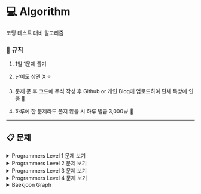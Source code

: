 # :computer: Algorithm

코딩 테스트 대비 알고리즘 

### :loudspeaker: 규칙

1. 1일 1문제 풀기

2. 난이도 상관 X :star:

3. 문제 푼 후 코드에 주석 작성 후 Github or 개인 Blog에 업로드하여 단체 톡방에 인증 :newspaper:

4. 하루에 한 문제라도 풀지 않을 시 하루 벌금 3,000￦ :money_with_wings:

---

## :clipboard: 문제

  <details>
  <summary>Programmers Level 1 문제 보기</summary>
  <div markdown="1">

  - [2016년 - 연습문제](https://github.com/firemancha/Algorithm/tree/main/Programmers-Level1/2016%EB%85%84)

  - [x만큼 간격이 있는 n개의 숫자 - 연습문제](https://github.com/firemancha/Algorithm/tree/main/Programmers-Level1/x%EB%A7%8C%ED%81%BC%20%EA%B0%84%EA%B2%A9%EC%9D%B4%20%EC%9E%88%EB%8A%94%20n%EA%B0%9C%EC%9D%98%20%EC%88%AB%EC%9E%90)

  - [가운데 글자 가져오기 - 연습문제](https://github.com/firemancha/Algorithm/tree/main/Programmers-Level1/%EA%B0%80%EC%9A%B4%EB%8D%B0%20%EA%B8%80%EC%9E%90%20%EA%B0%80%EC%A0%B8%EC%98%A4%EA%B8%B0)

  - [같은 숫자는 싫어 - 연습문제](https://github.com/firemancha/Algorithm/tree/main/Programmers-Level1/%EA%B0%99%EC%9D%80%20%EC%88%AB%EC%9E%90%EB%8A%94%20%EC%8B%AB%EC%96%B4)
  
  - [나누어 떨어지는 숫자 배열 - 연습문제](https://github.com/firemancha/Algorithm/tree/main/Programmers-Level1/%EB%82%98%EB%88%84%EC%96%B4%20%EB%96%A8%EC%96%B4%EC%A7%80%EB%8A%94%20%EC%88%AB%EC%9E%90%20%EB%B0%B0%EC%97%B4)

  - [두 정수 사이의 합 - 연습문제](https://github.com/firemancha/Algorithm/tree/main/Programmers-Level1/%EB%91%90%20%EC%A0%95%EC%88%98%20%EC%82%AC%EC%9D%B4%EC%9D%98%20%ED%95%A9)

  - [문자열 다루기 기본 - 연습문제](https://github.com/firemancha/Algorithm/tree/main/Programmers-Level1/%EB%AC%B8%EC%9E%90%EC%97%B4%20%EB%8B%A4%EB%A3%A8%EA%B8%B0%20%EA%B8%B0%EB%B3%B8)

  - [문자열 내 p와 y의 개수 - 연습문제](https://github.com/firemancha/Algorithm/tree/main/Programmers-Level1/%EB%AC%B8%EC%9E%90%EC%97%B4%20%EB%82%B4%20p%EC%99%80%20y%EC%9D%98%20%EA%B0%9C%EC%88%98)

  - [문자열 내 마음대로 정렬하기 - 연습문제](https://github.com/firemancha/Algorithm/tree/main/Programmers-Level1/%EB%AC%B8%EC%9E%90%EC%97%B4%20%EB%82%B4%20%EB%A7%88%EC%9D%8C%EB%8C%80%EB%A1%9C%20%EC%A0%95%EB%A0%AC%ED%95%98%EA%B8%B0)

  - [문자열 내림차순으로 배치하기 - 연습문제](https://github.com/firemancha/Algorithm/tree/main/Programmers-Level1/%EB%AC%B8%EC%9E%90%EC%97%B4%20%EB%82%B4%EB%A6%BC%EC%B0%A8%EC%88%9C%EC%9C%BC%EB%A1%9C%20%EB%B0%B0%EC%B9%98%ED%95%98%EA%B8%B0)
  
  - [문자열을 정수로 바꾸기 - 연습문제](https://github.com/firemancha/Algorithm/tree/main/Programmers-Level1/%EB%AC%B8%EC%9E%90%EC%97%B4%EC%9D%84%20%EC%A0%95%EC%88%98%EB%A1%9C%20%EB%B0%94%EA%BE%B8%EA%B8%B0)

  - [서울에서 김서방 찾기 - 연습문제](https://github.com/firemancha/Algorithm/tree/main/Programmers-Level1/%EC%84%9C%EC%9A%B8%EC%97%90%EC%84%9C%20%EA%B9%80%EC%84%9C%EB%B0%A9%20%EC%B0%BE%EA%B8%B0)

  - [소수 찾기 - 연습문제](https://github.com/firemancha/Algorithm/tree/main/Programmers-Level1/%EC%86%8C%EC%88%98%20%EC%B0%BE%EA%B8%B0)

  - [수박수박수박수박수박수 - 연습문제](https://github.com/firemancha/Algorithm/tree/main/Programmers-Level1/%EC%88%98%EB%B0%95%EC%88%98%EB%B0%95%EC%88%98%EB%B0%95%EC%88%98%EB%B0%95%EC%88%98%EB%B0%95%EC%88%98)

  - [시저 암호 - 연습문제](https://github.com/firemancha/Algorithm/tree/main/Programmers-Level1/%EC%8B%9C%EC%A0%80%20%EC%95%94%ED%98%B8)

  - [약수의 합 - 연습문제](https://github.com/firemancha/Algorithm/tree/main/Programmers-Level1/%EC%95%BD%EC%88%98%EC%9D%98%20%ED%95%A9)

  - [이상한 문자 만들기 - 연습문제](https://github.com/firemancha/Algorithm/tree/main/Programmers-Level1/%EC%9D%B4%EC%83%81%ED%95%9C%20%EB%AC%B8%EC%9E%90%20%EB%A7%8C%EB%93%A4%EA%B8%B0)

  - [자릿수 더하기 - 연습문제](https://github.com/firemancha/Algorithm/tree/main/Programmers-Level1/%EC%9E%90%EB%A6%BF%EC%88%98%20%EB%8D%94%ED%95%98%EA%B8%B0)

  - [자연수 뒤집어 배열로 만들기 - 연습문제](https://github.com/firemancha/Algorithm/tree/main/Programmers-Level1/%EC%9E%90%EC%97%B0%EC%88%98%20%EB%92%A4%EC%A7%91%EC%96%B4%20%EB%B0%B0%EC%97%B4%EB%A1%9C%20%EB%A7%8C%EB%93%A4%EA%B8%B0)

  - [정수 내림차순으로 배치하기 - 연습문제](https://github.com/firemancha/Algorithm/tree/main/Programmers-Level1/%EC%A0%95%EC%88%98%20%EB%82%B4%EB%A6%BC%EC%B0%A8%EC%88%9C%EC%9C%BC%EB%A1%9C%20%EB%B0%B0%EC%B9%98%ED%95%98%EA%B8%B0)

  - [정수 제곱근 판별 - 연습문제](https://github.com/firemancha/Algorithm/tree/main/Programmers-Level1/%EC%A0%95%EC%88%98%20%EC%A0%9C%EA%B3%B1%EA%B7%BC%20%ED%8C%90%EB%B3%84)

  - [제일 작은 수 제거하기 - 연습문제](https://github.com/firemancha/Algorithm/tree/main/Programmers-Level1/%EC%A0%9C%EC%9D%BC%20%EC%9E%91%EC%9D%80%20%EC%88%98%20%EC%A0%9C%EA%B1%B0%ED%95%98%EA%B8%B0)

  - [직사각형 별찍기 - 연습문제](https://github.com/firemancha/Algorithm/tree/main/Programmers-Level1/%EC%A7%81%EC%82%AC%EA%B0%81%ED%98%95%20%EB%B3%84%EC%B0%8D%EA%B8%B0)

  - [짝수와 홀수 - 연습문제](https://github.com/firemancha/Algorithm/tree/main/Programmers-Level1/%EC%A7%9D%EC%88%98%EC%99%80%20%ED%99%80%EC%88%98)

  - [최대공약수와 최소공배수 - 연습문제](https://github.com/firemancha/Algorithm/tree/main/Programmers-Level1/%EC%B5%9C%EB%8C%80%EA%B3%B5%EC%95%BD%EC%88%98%EC%99%80%20%EC%B5%9C%EC%86%8C%EA%B3%B5%EB%B0%B0%EC%88%98)

  - [콜라츠 추측 - 연습문제](https://github.com/firemancha/Algorithm/tree/main/Programmers-Level1/%EC%BD%9C%EB%9D%BC%EC%B8%A0%20%EC%B6%94%EC%B8%A1)

  - [평균 구하기 - 연습문제](https://github.com/firemancha/Algorithm/tree/main/Programmers-Level1/%ED%8F%89%EA%B7%A0%20%EA%B5%AC%ED%95%98%EA%B8%B0)

  - [하샤드 수 - 연습문제](https://github.com/firemancha/Algorithm/tree/main/Programmers-Level1/%ED%95%98%EC%83%A4%EB%93%9C%20%EC%88%98)

  - [핸드폰 번호 가리기 - 연습문제](https://github.com/firemancha/Algorithm/tree/main/Programmers-Level1/%ED%95%B8%EB%93%9C%ED%8F%B0%20%EB%B2%88%ED%98%B8%20%EA%B0%80%EB%A6%AC%EA%B8%B0)

  - [행렬의 덧셈 - 연습문제](https://github.com/firemancha/Algorithm/tree/main/Programmers-Level1/%ED%96%89%EB%A0%AC%EC%9D%98%20%EB%8D%A7%EC%85%88)

  - [K번째 수 - 정렬](https://github.com/firemancha/Algorithm/tree/main/Programmers-Level1/K%EB%B2%88%EC%A7%B8%EC%88%98)
  
  - [모의고사 - 완전탐색](https://github.com/firemancha/Algorithm/tree/main/Programmers-Level1/%EB%AA%A8%EC%9D%98%EA%B3%A0%EC%82%AC)

  - [체육복 - 탐욕법(Greedy)](https://github.com/firemancha/Algorithm/tree/main/Programmers-Level1/%EC%B2%B4%EC%9C%A1%EB%B3%B5)
  
  - [3진법 뒤집기 - 월간 코드 챌린지 시즌 1](https://github.com/firemancha/Algorithm/tree/main/Programmers-Level1/3%EC%A7%84%EB%B2%95%20%EB%92%A4%EC%A7%91%EA%B8%B0)

  - [내적 - 월간 코드 챌린지 시즌 1](https://github.com/firemancha/Algorithm/tree/main/Programmers-Level1/%EB%82%B4%EC%A0%81)
  
  - [두 개 뽑아서 더하기 - 월간 코드 챌린지 시즌 1](https://github.com/firemancha/Algorithm/tree/main/Programmers-Level1/%EB%91%90%20%EA%B0%9C%20%EB%BD%91%EC%95%84%EC%84%9C%20%EB%8D%94%ED%95%98%EA%B8%B0)
  
  - [약수의 개수와 덧셈 - 프로그래머스 월간 코드 챌린지 시즌 2](https://github.com/firemancha/Algorithm/tree/main/Programmers-Level1/%EC%95%BD%EC%88%98%EC%9D%98%20%EA%B0%9C%EC%88%98%EC%99%80%20%EB%8D%A7%EC%85%88)

  - [음양 더하기 - 프로그래머스 월간 코드 챌린지 시즌 2](https://github.com/firemancha/Algorithm/tree/main/Programmers-Level1/%EC%9D%8C%EC%96%91%20%EB%8D%94%ED%95%98%EA%B8%B0)
  
  - [소수만들기 - Summer/Winter Coding(~2018)](https://github.com/firemancha/Algorithm/tree/main/Programmers-Level1/%EC%86%8C%EC%88%98%20%EB%A7%8C%EB%93%A4%EA%B8%B0)

  - [예산 - Summer/Winter Coding(~2018)](https://github.com/firemancha/Algorithm/tree/main/Programmers-Level1/%EC%98%88%EC%82%B0)

  - [폰켓몬 - 찾아라 프로그래밍 마에스터](https://github.com/firemancha/Algorithm/tree/main/Programmers-Level1/%ED%8F%B0%EC%BC%93%EB%AA%AC)

  - [다트게임 - 2018 KAKAO BLIND RECRUITMENT](https://github.com/firemancha/Algorithm/tree/main/Programmers-Level1/%EB%8B%A4%ED%8A%B8%20%EA%B2%8C%EC%9E%84)

  - [비밀지도 - 2018 KAKAO BLIND RECRUITMENT](https://github.com/firemancha/Algorithm/tree/main/Programmers-Level1/%EB%B9%84%EB%B0%80%EC%A7%80%EB%8F%84)

  - [실패율 - 2019 KAKAO BLIND RECRUITMENT](https://github.com/firemancha/Algorithm/tree/main/Programmers-Level1/%EC%8B%A4%ED%8C%A8%EC%9C%A8)

  - [신규 아이디 추천 - 2021 KAKAO BLIND RECRUITMENT](https://github.com/firemancha/Algorithm/tree/main/Programmers-Level1/%EC%8B%A0%EA%B7%9C%20%EC%95%84%EC%9D%B4%EB%94%94%20%EC%B6%94%EC%B2%9C)

  - [크레인 인형뽑기 게임 - 2019 카카오 개발자 겨울 인턴십](https://github.com/firemancha/Algorithm/tree/main/Programmers-Level1/%ED%81%AC%EB%A0%88%EC%9D%B8%20%EC%9D%B8%ED%98%95%EB%BD%91%EA%B8%B0%20%EA%B2%8C%EC%9E%84)

  - [키패드 누르기 - 2020 카카오 인턴십](https://github.com/firemancha/Algorithm/tree/main/Programmers-Level1/%ED%82%A4%ED%8C%A8%EB%93%9C%20%EB%88%84%EB%A5%B4%EA%B8%B0)

  - [로또의 최고 순위와 최저 순위 - 2021 Dev-Matching: 웹 백엔드 개발자(상반기)](https://github.com/firemancha/Algorithm/tree/main/Programmers-Level1/%EB%A1%9C%EB%98%90%EC%9D%98%20%EC%B5%9C%EA%B3%A0%20%EC%88%9C%EC%9C%84%EC%99%80%20%EC%B5%9C%EC%A0%80%20%EC%88%9C%EC%9C%84)
  
  </div>
  </details>

  <details>
  <summary>Programmers Level 2 문제 보기</summary>
  <div markdown="1">

  - [다음 큰 숫자 - 연습문제](https://github.com/firemancha/Algorithm/tree/main/Programmers-Level2/%EB%8B%A4%EC%9D%8C%20%ED%81%B0%20%EC%88%AB%EC%9E%90)

  - [올바른 괄호 - 연습문제](https://github.com/firemancha/Algorithm/tree/main/Programmers-Level2/%EC%98%AC%EB%B0%94%EB%A5%B8%20%EA%B4%84%ED%98%B8)

  - [최댓값과 최솟값 - 연습문제](https://github.com/firemancha/Algorithm/tree/main/Programmers-Level2/%EC%B5%9C%EB%8C%93%EA%B0%92%EA%B3%BC%20%EC%B5%9C%EC%86%9F%EA%B0%92)

  - [최솟값 만들기 - 연습문제](https://github.com/firemancha/Algorithm/tree/main/Programmers-Level2/%EC%B5%9C%EC%86%9F%EA%B0%92%20%EB%A7%8C%EB%93%A4%EA%B8%B0)

  - [피보나치 수 - 연습문제](https://github.com/firemancha/Algorithm/tree/main/Programmers-Level2/%ED%94%BC%EB%B3%B4%EB%82%98%EC%B9%98%20%EC%88%98)

  - [행렬의 곱셈 - 연습문제](https://github.com/firemancha/Algorithm/tree/main/Programmers-Level2/%ED%96%89%EB%A0%AC%EC%9D%98%20%EA%B3%B1%EC%85%88)

  - [기능개발 - 스택/큐](https://github.com/firemancha/Algorithm/tree/main/Programmers-Level2/%EA%B8%B0%EB%8A%A5%EA%B0%9C%EB%B0%9C)

  - [주식가격 - 스택/큐](https://github.com/firemancha/Algorithm/tree/main/Programmers-Level2/%EC%A3%BC%EC%8B%9D%EA%B0%80%EA%B2%A9)

  - [프린터 - 스택/큐](https://github.com/firemancha/Algorithm/tree/main/Programmers-Level2/%ED%94%84%EB%A6%B0%ED%84%B0)

  - [더 맵게 - 힙(Heap)](https://github.com/firemancha/Algorithm/tree/main/Programmers-Level2/%EB%8D%94%20%EB%A7%B5%EA%B2%8C)
  
  - [소수 찾기 - 완전탐색](https://github.com/firemancha/Algorithm/tree/main/Programmers-Level2/%EC%86%8C%EC%88%98%20%EC%B0%BE%EA%B8%B0)

  - [카펫 - 완전탐색](https://github.com/firemancha/Algorithm/tree/main/Programmers-Level2/%EC%B9%B4%ED%8E%AB)

  - [큰 수 만들기 - 탐욕법(Greedy)](https://github.com/firemancha/Algorithm/tree/main/Programmers-Level2/%ED%81%B0%20%EC%88%98%20%EB%A7%8C%EB%93%A4%EA%B8%B0)

  - [게임 맵 최단거리 - 찾아라 프로그래밍 마에스터](https://github.com/firemancha/Algorithm/tree/main/Programmers-Level2/%EA%B2%8C%EC%9E%84%20%EB%A7%B5%20%EC%B5%9C%EB%8B%A8%EA%B1%B0%EB%A6%AC)

  - [짝지어 제거하기 - 2017 팁스타운](https://github.com/firemancha/Algorithm/tree/main/Programmers-Level2/%EC%A7%9D%EC%A7%80%EC%96%B4%20%EC%A0%9C%EA%B1%B0%ED%95%98%EA%B8%B0)

  - [캐시 - 2018 KAKAO BLIND RECUIRTMENT](https://github.com/firemancha/Algorithm/tree/main/Programmers-Level2/%EC%BA%90%EC%8B%9C)

  - [영어 끝말잇기 - Summer/Winter Coding(~2018)](https://github.com/firemancha/Algorithm/tree/main/Programmers-Level2/%EC%98%81%EC%96%B4%20%EB%81%9D%EB%A7%90%EC%9E%87%EA%B8%B0)

  </div>
  </details>

  <details>
  <summary>Programmers Level 3 문제 보기</summary>
  <div markdown="1">

  

  </div>
  </details>

  <details>
  <summary>Programmers Level 4 문제 보기</summary>
  <div markdown="1">

  

  </div>
  </details>

  <details>
  <summary>Baekjoon Graph</summary>
  <div markdown = "1">

  - [[1260]DFS와 BFS - Silver 2](https://github.com/firemancha/Algorithm/tree/main/Baekjoon/Graph/%5B1260%5DDFS%EC%99%80%20BFS)

  - [[2178]미로 탐색 - Silver 1](https://github.com/firemancha/Algorithm/tree/main/Baekjoon/Graph/%5B2178%5D%EB%AF%B8%EB%A1%9C%20%ED%83%90%EC%83%89)

  </div>
  </details>